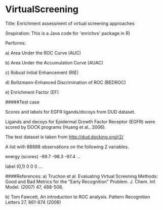 # VirtualScreening

Title: Enrichment assessment of virtual screening approaches

(Inspiration: This is a Java code for 'enrichvs' package in R)

Performs:

a) Area Under the ROC Curve (AUC)

b) Area Under the Accumulation Curve (AUAC)

c) Robust Initial Enhancement (RIE)

d) Boltzmann-Enhanced Discrimination of ROC (BEDROC)

e) Enrichment Factor (EF)

#####Test case

Scores and labels for EGFR ligands/docoys from DUD dataset.

Ligands and decoys for Epidermal Growth Factor Receptor (EGFR) were scored by DOCK programs (Huang et al., 2006). 

The test dataset is taken from http://dud.docking.org/r2/

A list with 88888 observations on the following 2 variables.

energy (scores)
-99.7 -98.3 -97.4 ...

label (0,1)
0 0 0 ...
 
####References:
 a) Truchon et al. Evaluating Virtual Screening Methods: Good and Bad Metrics for the "Early Recognition" Problem. J. Chem. Inf. Model. (2007) 47, 488-508.
 
 b) Tom Fawcett, An introduction to ROC analysis. Pattern Recognition Letters 27, 861-874 (2006)
